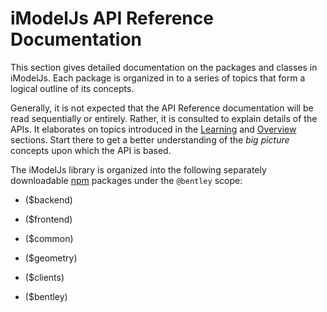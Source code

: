 # iModelJs API Reference Documentation

This section gives detailed documentation on the packages and classes in iModelJs. Each package is organized in to a series of topics that form a
logical outline of its concepts.

Generally, it is not expected that the API Reference documentation will be read sequentially or entirely. Rather, it
is consulted to explain details of the APIs. It elaborates on topics introduced in the [Learning](../learning/index.md) and [Overview](../overview/index.md) sections. Start there to get a
better understanding of the *big picture* concepts upon which the API is based.

The iModelJs library is organized into the following separately downloadable [npm](https://www.npmjs.com/) packages under the `@bentley` scope:

- ($backend)

- ($frontend)

- ($common)

- ($geometry)

- ($clients)

- ($bentley)
